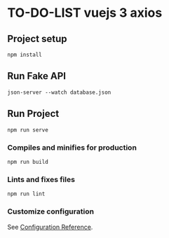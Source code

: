 # TO-DO-LIST vuejs 3 axios

## Project setup
```
npm install
```
## Run Fake API
```
json-server --watch database.json
```
## Run Project
```
npm run serve
```
### Compiles and minifies for production
```
npm run build
```

### Lints and fixes files
```
npm run lint
```

### Customize configuration
See [Configuration Reference](https://cli.vuejs.org/config/).
